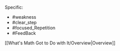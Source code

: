 
Specific: 
- #weakness
- #clear_step
- #focused_Repetition
- #FeedBack

[[What's Math Got to Do with It/Overview|Overview]]


